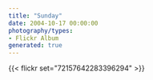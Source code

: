 ```yaml
---
title: "Sunday"
date: 2004-10-17 00:00:00
photography/types:
- Flickr Album
generated: true
---
```



{{< flickr set="72157642283396294" >}}
